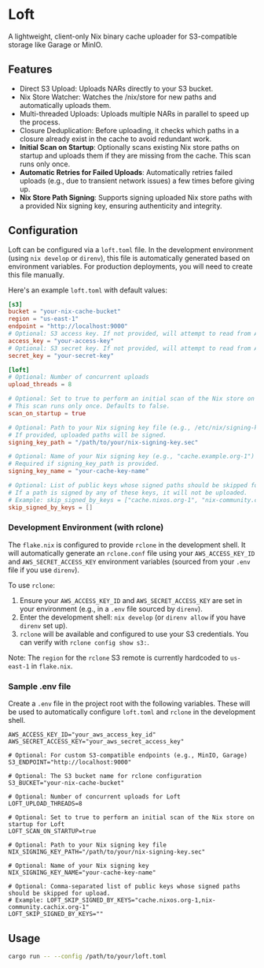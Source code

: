 # Loft

A lightweight, client-only Nix binary cache uploader for S3-compatible storage like Garage or MinIO.

## Features

*   Direct S3 Upload: Uploads NARs directly to your S3 bucket.
*   Nix Store Watcher: Watches the /nix/store for new paths and automatically uploads them.
*   Multi-threaded Uploads: Uploads multiple NARs in parallel to speed up the process.
*   Closure Deduplication: Before uploading, it checks which paths in a closure already exist in the cache to avoid redundant work.
*   **Initial Scan on Startup**: Optionally scans existing Nix store paths on startup and uploads them if they are missing from the cache. This scan runs only once.
*   **Automatic Retries for Failed Uploads**: Automatically retries failed uploads (e.g., due to transient network issues) a few times before giving up.
*   **Nix Store Path Signing**: Supports signing uploaded Nix store paths with a provided Nix signing key, ensuring authenticity and integrity.

## Configuration

Loft can be configured via a `loft.toml` file. In the development environment (using `nix develop` or `direnv`), this file is automatically generated based on environment variables. For production deployments, you will need to create this file manually.

Here's an example `loft.toml` with default values:

```toml
[s3]
bucket = "your-nix-cache-bucket"
region = "us-east-1"
endpoint = "http://localhost:9000"
# Optional: S3 access key. If not provided, will attempt to read from AWS_ACCESS_KEY_ID environment variable.
access_key = "your-access-key"
# Optional: S3 secret key. If not provided, will attempt to read from AWS_SECRET_ACCESS_KEY environment variable.
secret_key = "your-secret-key"

[loft]
# Optional: Number of concurrent uploads
upload_threads = 8

# Optional: Set to true to perform an initial scan of the Nix store on startup.
# This scan runs only once. Defaults to false.
scan_on_startup = true

# Optional: Path to your Nix signing key file (e.g., /etc/nix/signing-key.sec)
# If provided, uploaded paths will be signed.
signing_key_path = "/path/to/your/nix-signing-key.sec"

# Optional: Name of your Nix signing key (e.g., "cache.example.org-1")
# Required if signing_key_path is provided.
signing_key_name = "your-cache-key-name"

# Optional: List of public keys whose signed paths should be skipped for upload.
# If a path is signed by any of these keys, it will not be uploaded.
# Example: skip_signed_by_keys = ["cache.nixos.org-1", "nix-community.cachix.org-1"]
skip_signed_by_keys = []
```

### Development Environment (with rclone)

The `flake.nix` is configured to provide `rclone` in the development shell. It will automatically generate an `rclone.conf` file using your `AWS_ACCESS_KEY_ID` and `AWS_SECRET_ACCESS_KEY` environment variables (sourced from your `.env` file if you use `direnv`).

To use `rclone`:
1. Ensure your `AWS_ACCESS_KEY_ID` and `AWS_SECRET_ACCESS_KEY` are set in your environment (e.g., in a `.env` file sourced by `direnv`).
2. Enter the development shell: `nix develop` (or `direnv allow` if you have `direnv` set up).
3. `rclone` will be available and configured to use your S3 credentials. You can verify with `rclone config show s3:`.

Note: The `region` for the `rclone` S3 remote is currently hardcoded to `us-east-1` in `flake.nix`.

### Sample .env file

Create a `.env` file in the project root with the following variables. These will be used to automatically configure `loft.toml` and `rclone` in the development shell.

```dotenv
AWS_ACCESS_KEY_ID="your_aws_access_key_id"
AWS_SECRET_ACCESS_KEY="your_aws_secret_access_key"

# Optional: For custom S3-compatible endpoints (e.g., MinIO, Garage)
S3_ENDPOINT="http://localhost:9000"

# Optional: The S3 bucket name for rclone configuration
S3_BUCKET="your-nix-cache-bucket"

# Optional: Number of concurrent uploads for Loft
LOFT_UPLOAD_THREADS=8

# Optional: Set to true to perform an initial scan of the Nix store on startup for Loft
LOFT_SCAN_ON_STARTUP=true

# Optional: Path to your Nix signing key file
NIX_SIGNING_KEY_PATH="/path/to/your/nix-signing-key.sec"

# Optional: Name of your Nix signing key
NIX_SIGNING_KEY_NAME="your-cache-key-name"

# Optional: Comma-separated list of public keys whose signed paths should be skipped for upload.
# Example: LOFT_SKIP_SIGNED_BY_KEYS="cache.nixos.org-1,nix-community.cachix.org-1"
LOFT_SKIP_SIGNED_BY_KEYS=""
```

## Usage

```bash
cargo run -- --config /path/to/your/loft.toml
```
